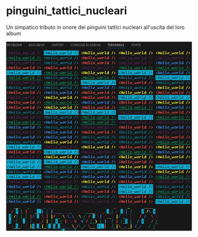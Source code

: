# pinguini_tattici_nucleari

Un simpatico tributo in onore dei pinguini tattici nucleari all'uscita del loro album <Hello world/>

![alt text](image.png)

